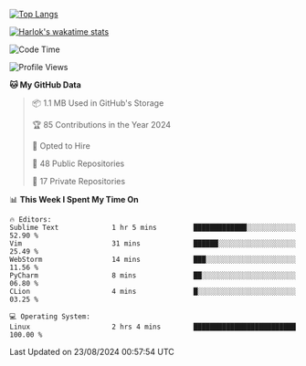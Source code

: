[![Top Langs](https://github-readme-stats.vercel.app/api/top-langs/?username=remisiki&theme=dracula&layout=compact&hide=Jupyter%20Notebook,CSS,HTML&langs_count=10&exclude_repo=GMM-Demux-GUI)](https://github.com/anuraghazra/github-readme-stats)

[![Harlok's wakatime stats](https://github-readme-stats.vercel.app/api/wakatime?username=@remisiki&theme=dracula&layout=compact&langs_count=10&hide=other,html,css,text,json,markdown,jupyter)](https://github.com/anuraghazra/github-readme-stats)

<!--START_SECTION:waka-->
![Code Time](http://img.shields.io/badge/Code%20Time-853%20hrs%2014%20mins-blue)

![Profile Views](http://img.shields.io/badge/Profile%20Views-0-blue)

**🐱 My GitHub Data** 

> 📦 1.1 MB Used in GitHub's Storage 
 > 
> 🏆 85 Contributions in the Year 2024
 > 
> 💼 Opted to Hire
 > 
> 📜 48 Public Repositories 
 > 
> 🔑 17 Private Repositories 
 > 
📊 **This Week I Spent My Time On** 

```text
🔥 Editors: 
Sublime Text             1 hr 5 mins         █████████████░░░░░░░░░░░░   52.90 % 
Vim                      31 mins             ██████░░░░░░░░░░░░░░░░░░░   25.49 % 
WebStorm                 14 mins             ███░░░░░░░░░░░░░░░░░░░░░░   11.56 % 
PyCharm                  8 mins              ██░░░░░░░░░░░░░░░░░░░░░░░   06.80 % 
CLion                    4 mins              █░░░░░░░░░░░░░░░░░░░░░░░░   03.25 % 

💻 Operating System: 
Linux                    2 hrs 4 mins        █████████████████████████   100.00 % 
```


 Last Updated on 23/08/2024 00:57:54 UTC
<!--END_SECTION:waka-->
